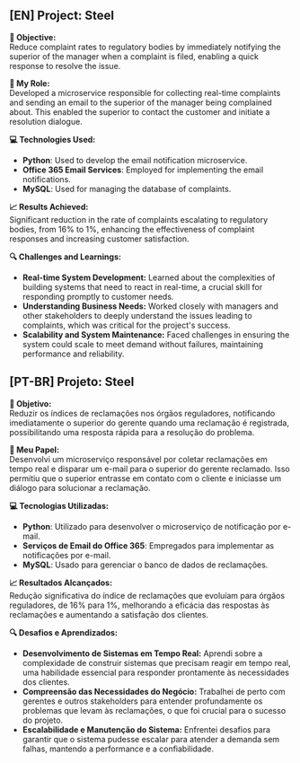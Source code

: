 ## [EN] Project: Steel

**🎯 Objective:**  
Reduce complaint rates to regulatory bodies by immediately notifying the superior of the manager when a complaint is filed, enabling a quick response to resolve the issue.

**👤 My Role:**  
Developed a microservice responsible for collecting real-time complaints and sending an email to the superior of the manager being complained about. This enabled the superior to contact the customer and initiate a resolution dialogue.

**💻 Technologies Used:**  
- **Python**: Used to develop the email notification microservice.
- **Office 365 Email Services**: Employed for implementing the email notifications.
- **MySQL**: Used for managing the database of complaints.

**📈 Results Achieved:**  
Significant reduction in the rate of complaints escalating to regulatory bodies, from 16% to 1%, enhancing the effectiveness of complaint responses and increasing customer satisfaction.

**🔍 Challenges and Learnings:**  
- **Real-time System Development:** Learned about the complexities of building systems that need to react in real-time, a crucial skill for responding promptly to customer needs.
- **Understanding Business Needs:** Worked closely with managers and other stakeholders to deeply understand the issues leading to complaints, which was critical for the project's success.
- **Scalability and System Maintenance:** Faced challenges in ensuring the system could scale to meet demand without failures, maintaining performance and reliability.

## [PT-BR] Projeto: Steel

**🎯 Objetivo:**  
Reduzir os índices de reclamações nos órgãos reguladores, notificando imediatamente o superior do gerente quando uma reclamação é registrada, possibilitando uma resposta rápida para a resolução do problema.

**👤 Meu Papel:**  
Desenvolvi um microserviço responsável por coletar reclamações em tempo real e disparar um e-mail para o superior do gerente reclamado. Isso permitiu que o superior entrasse em contato com o cliente e iniciasse um diálogo para solucionar a reclamação.

**💻 Tecnologias Utilizadas:**  
- **Python**: Utilizado para desenvolver o microserviço de notificação por e-mail.
- **Serviços de Email do Office 365**: Empregados para implementar as notificações por e-mail.
- **MySQL**: Usado para gerenciar o banco de dados de reclamações.

**📈 Resultados Alcançados:**  
Redução significativa do índice de reclamações que evoluíam para órgãos reguladores, de 16% para 1%, melhorando a eficácia das respostas às reclamações e aumentando a satisfação dos clientes.

**🔍 Desafios e Aprendizados:**  
- **Desenvolvimento de Sistemas em Tempo Real:** Aprendi sobre a complexidade de construir sistemas que precisam reagir em tempo real, uma habilidade essencial para responder prontamente às necessidades dos clientes.
- **Compreensão das Necessidades do Negócio:** Trabalhei de perto com gerentes e outros stakeholders para entender profundamente os problemas que levam às reclamações, o que foi crucial para o sucesso do projeto.
- **Escalabilidade e Manutenção do Sistema:** Enfrentei desafios para garantir que o sistema pudesse escalar para atender a demanda sem falhas, mantendo a performance e a confiabilidade.

